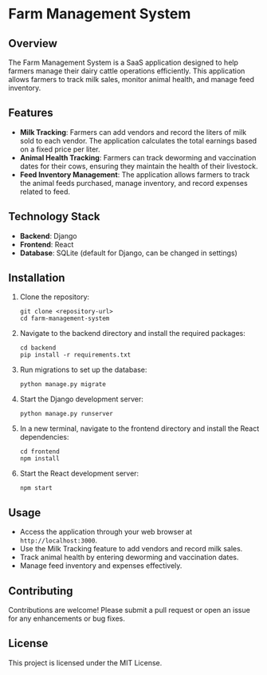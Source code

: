 # Farm Management System

## Overview
The Farm Management System is a SaaS application designed to help farmers manage their dairy cattle operations efficiently. This application allows farmers to track milk sales, monitor animal health, and manage feed inventory.

## Features
- **Milk Tracking**: Farmers can add vendors and record the liters of milk sold to each vendor. The application calculates the total earnings based on a fixed price per liter.
- **Animal Health Tracking**: Farmers can track deworming and vaccination dates for their cows, ensuring they maintain the health of their livestock.
- **Feed Inventory Management**: The application allows farmers to track the animal feeds purchased, manage inventory, and record expenses related to feed.

## Technology Stack
- **Backend**: Django
- **Frontend**: React
- **Database**: SQLite (default for Django, can be changed in settings)

## Installation
1. Clone the repository:
   ```
   git clone <repository-url>
   cd farm-management-system
   ```

2. Navigate to the backend directory and install the required packages:
   ```
   cd backend
   pip install -r requirements.txt
   ```

3. Run migrations to set up the database:
   ```
   python manage.py migrate
   ```

4. Start the Django development server:
   ```
   python manage.py runserver
   ```

5. In a new terminal, navigate to the frontend directory and install the React dependencies:
   ```
   cd frontend
   npm install
   ```

6. Start the React development server:
   ```
   npm start
   ```

## Usage
- Access the application through your web browser at `http://localhost:3000`.
- Use the Milk Tracking feature to add vendors and record milk sales.
- Track animal health by entering deworming and vaccination dates.
- Manage feed inventory and expenses effectively.

## Contributing
Contributions are welcome! Please submit a pull request or open an issue for any enhancements or bug fixes.

## License
This project is licensed under the MIT License.